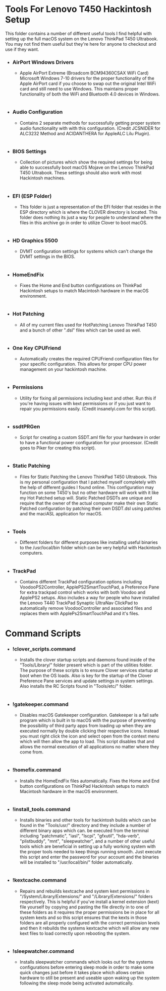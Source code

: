 # Tools For Lenovo T450 Hackintosh Setup

This folder contains a number of different useful tools I find helpful with setting up the full macOS system on the Lenovo ThinkPad T450 Ultrabook. You may not find them useful but they're here for anyone to checkout and use if they want.

- ### AirPort Windows Drivers

  - Apple AirPort Extreme (Broadcom BCM94360CSAX WiFi Card) Microsoft Windows 7-10 drivers for the proper functionality of the Apple AirPort card if you choose to swap out the original Intel WiFi card and still need to use Windows. This maintains proper functionality of both the WiFi and Bluetooth 4.0 devices in Windows.

#

- ### Audio Configuration

  - Contains 2 separate methods for successfully getting proper system audio functionality with with this configuration. (Credit JCSNIDER for ALC3232 Method and ACIDANTHERA for AppleALC Lilu Plugin).
  
#

- ### BIOS Settings

  - Collection of pictures which show the required settings for being able to successfully boot macOS Mojave on the Lenovo ThinkPad T450 Ultrabook. These settings should also work with most Hackintosh machines.
  
#

- ### EFI (ESP Folder)

  - This folder is just a representation of the EFI folder that resides in the ESP directory which is where the CLOVER directory is located. This folder does nothing its just a way for people to understand where the files in this archive go in order to utilize Clover to boot macOS.
  
#

- ### HD Graphics 5500

  - DVMT configuration settings for systems which can't change the DVMT settings in the BIOS.
  
#

- ### HomeEndFix

  - Fixes the Home and End button configurations on ThinkPad Hackintosh setups to match Macintosh hardware in the macOS environment.
  
#

- ### Hot Patching

  - All of my current files used for HotPatching Lenovo ThinkPad T450 and a bunch of other ".dsl" files which can be used as well.
  
# 

- ### One Key CPUFriend

  - Automatically creates the required CPUFriend configuration files for your specific configuration. This allows for proper CPU power management on your hackintosh machine.
  
# 

- ### Permissions

  - Utility for fixing all permissions including kext and other. Run this if you're having issues with kext permissions or if you just want to repair you permissions easily. (Credit insanelyi.com for this script).
  
#

- ### ssdtPRGen

  - Script for creating a custom SSDT.aml file for your hardware in order to have a functional power configuration for your processor. (Credit goes to Piker for creating this script).
  
#

- ### Static Patching

  - Files for Static Patching the Lenovo ThinkPad T450 Ultrabook. This is my personal configuration that I patched myself completely with the help of different guides I found online. This configuration may function on some T450's but no other hardware will work with it like my Hot Patched setup will. Static Patched DSDTs are unique and require that the owner of the actual computer make their own Static Patched configuration by patching their own DSDT.dsl using patches and the maciASL application for macOS.
  
#

- ### Tools

  - Different folders for different purposes like installing useful binaries to the /usr/local/bin folder which can be very helpful with Hackintosh computers.
  
#

- ### TrackPad

  - Contains different TrackPad configuration options including VoodooPS2Controller, ApplePS2SmartTouchPad, a Preference Pane for extra trackpad control which works with both Voodoo and ApplePS2 setups. Also includes a way for people who have installed the Lenovo T440 TrackPad Synaptic UltraNav ClickPad to automatically remove VoodooController and associated files and replaces them with ApplePs2SmartTouchPad and it's files.

#

# Command Scripts

- ### !clover_scripts.command

  - Installs the clover startup scripts and daemons found inside of the "Tools/Library/" folder present which is part of the utilities folder. The purpose of these scripts is to ensure Clover services startup at boot when the OS loads. Also is key for the startup of the Clover Preference Pane services and update settings in system settings. Also installs the RC Scripts found in "Tools/etc/" folder.
  
#

- ### !gatekeeper.command

  - Disables macOS Gatekeeper configuration. Gatekeeper is a fail safe program which is built in to macOS with the purpose of preventing the possibility of third party apps from loading up when they are executed normally by double clicking their respective icons. Instead you must right click the icon and select open from the context menu which will then allow the app to load. This script disables that and allows the normal execution of all applications no matter where they come from.
  
#

- ### !homefix.command

  - Installs the HomeEndFix files automatically. Fixes the Home and End button configurations on ThinkPad Hackintosh setups to match Macintosh hardware in the macOS environment.
  
#

- ### !install_tools.command

  - Installs binaries and other tools for hackintosh builds which can be found in the "Tools/usr/" directory and they include a number of different binary apps which can. be executed from the terminal including "patchmatic", "iasl", "lscpi", "gfxutil", "hda-verb", "plistbuddy", "mnt", "sleepwatcher", and a number of other useful tools which are beneficial in setting up a fully working system with the proper tools needed to keep things running smooth. Just execute this script and enter the password for your account and the binaries will be installed to "/usr/local/bin/" folder automatically.
  
#  

- ### !kextcache.command

  - Repairs and rebuilds kextcache and system kext permissions in "/System/Library/Extensions/" and "/Library/Extensions/" folders respectively. This is helpful if you've install a kernel extension (kext) file yourself by copying and pasting the file directly in to one of these folders as it requires the proper permissions be in place for all system kexts and so this script ensures that the kexts in those folders are all properly configured with the correct permission levels and then it rebuilds the systems kextcache which will allow any new kext files to load correctly upon rebooting the system.
  
#

- ### !sleepwatcher.command

  - Installs sleepwatcher commands which looks out for the systems configurations before entering sleep mode in order to make some quick changes just before it takes place which allows certain hardware to still be present and useable upon waking up the system following the sleep mode being activated automatically.

